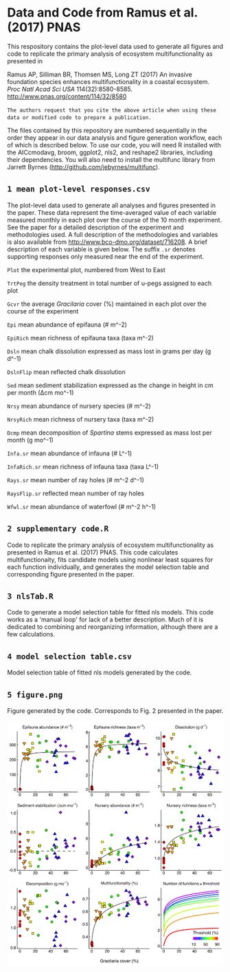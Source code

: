 # Data and Code from Ramus et al. (2017) PNAS

This respository contains the plot-level data used to generate all figures and code to replicate the primary analysis of ecosystem multifunctionality as presented in

Ramus AP, Silliman BR, Thomsen MS, Long ZT (2017) An invasive foundation species enhances multifunctionality in a coastal ecosystem. *Proc Natl Acad Sci USA* 114(32):8580-8585. http://www.pnas.org/content/114/32/8580

`The authors request that you cite the above article when using these data or modified code to prepare a publication.`

The files contained by this repository are numbered sequentially in the order they appear in our data analysis and figure generation workflow, each of which is described below. To use our code, you will need R installed with the AICcmodavg, broom, ggplot2, nls2, and reshape2 libraries, including their dependencies. You will also need to install the multifunc library from Jarrett Byrnes (http://github.com/jebyrnes/multifunc).


## `1 mean plot-level responses.csv`

The plot-level data used to generate all analyses and figures presented in the paper. These data represent the time-averaged value of each variable measured monthly in each plot over the course of the 10 month experiment. See the paper for a detailed description of the experiment and methodologies used. A full description of the methodologies and variables is also available from http://www.bco-dmo.org/dataset/716208. A brief description of each variable is given below. The suffix `.sr` denotes supporting responses only measured near the end of the experiment. 

`Plot` the experimental plot, numbered from West to East

`TrtPeg` the density treatment in total number of u-pegs assigned to each plot

`Gcvr` the average *Gracilaria* cover (%) maintained in each plot over the course of the experiment

`Epi` mean abundance of epifauna (# m^-2)

`EpiRich` mean richness of epifauna taxa (taxa m^-2)

`Dsln` mean chalk dissolution expressed as mass lost in grams per day (g d^-1)

`DslnFlip` mean reflected chalk dissolution

`Sed` mean sediment stabilization expressed as the change in height in cm per month (∆cm mo^-1)

`Nrsy` mean abundance of nursery species (# m^-2)

`NrsyRich` mean richness of nursery taxa (taxa m^-2)

`Dcmp` mean decomposition of *Spartina* stems expressed as mass lost per month (g mo^-1)

`Infa.sr` mean abundance of infauna (# L^-1)

`InfaRich.sr` mean richness of infauna taxa (taxa L^-1)

`Rays.sr` mean number of ray holes (# m^-2 d^-1)

`RaysFlip.sr` reflected mean number of ray holes

`Wfwl.sr` mean abundance of waterfowl (# m^-2 h^-1)


## `2 supplementary code.R `

Code to replicate the primary analysis of ecosystem multifunctionality as presented in Ramus et al. (2017) PNAS. This code calculates multifunctionaity, fits candidate models using nonlinear least squares for each function individually, and generates the model selection table and corresponding figure presented in the paper.


## `3 nlsTab.R `

Code to generate a model selection table for fitted nls models. This code works as a 'manual loop' for lack of a better description. Much of it is dedicated to combining and reorganizing information, although there are a few calculations.


## `4 model selection table.csv`

Model selection table of fitted nls models generated by the code.


## `5 figure.png`

Figure generated by the code. Corresponds to Fig. 2 presented in the paper.

![5%20figure](5%20figure.png)
